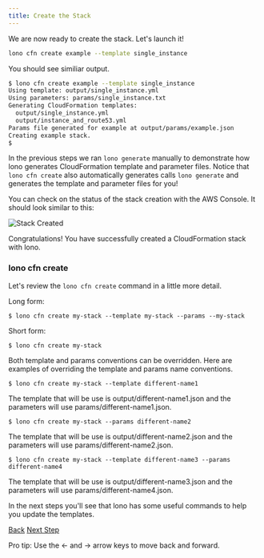 ```yaml
---
title: Create the Stack
---
```


We are now ready to create the stack.  Let's launch it!

```sh
lono cfn create example --template single_instance
```

You should see similiar output.

```sh
$ lono cfn create example --template single_instance
Using template: output/single_instance.yml
Using parameters: params/single_instance.txt
Generating CloudFormation templates:
  output/single_instance.yml
  output/instance_and_route53.yml
Params file generated for example at output/params/example.json
Creating example stack.
$
```

In the previous steps we ran `lono generate` manually to demonstrate how lono generates CloudFormation template and parameter files.  Notice that `lono cfn create` also automatically generates calls `lono generate` and generates the template and parameter files for you!

You can check on the status of the stack creation with the AWS Console.  It should look similar to this:

<img src="/img/tutorial/stack-created.png" alt="Stack Created" class="doc-photo">

Congratulations!  You have successfully created a CloudFormation stack with lono.

### lono cfn create

Let's review the `lono cfn create` command in a little more detail.

Long form:

```
$ lono cfn create my-stack --template my-stack --params --my-stack
```

Short form:

```
$ lono cfn create my-stack
```

Both template and params conventions can be overridden.  Here are examples of overriding the template and params name conventions.

```
$ lono cfn create my-stack --template different-name1
```

The template that will be use is output/different-name1.json and the parameters will use params/different-name1.json.

```
$ lono cfn create my-stack --params different-name2
```

The template that will be use is output/different-name2.json and the parameters will use params/different-name2.json.

```
$ lono cfn create my-stack --template different-name3 --params different-name4
```

The template that will be use is output/different-name3.json and the parameters will use params/different-name4.json.

In the next steps you'll see that lono has some useful commands to help you update the templates.

<a id="prev" class="btn btn-basic" href="{% link _docs/scratch-params-build.md %}">Back</a>
<a id="next" class="btn btn-primary" href="{% link _docs/scratch-cfn-update.md %}">Next Step</a>
<p class="keyboard-tip">Pro tip: Use the <- and -> arrow keys to move back and forward.</p>

